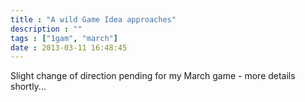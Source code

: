 ```yaml
---
title : "A wild Game Idea approaches"
description : ""
tags : ["1gam", "march"]
date : 2013-03-11 16:48:45
---
```


Slight change of direction pending for my March game - more details shortly...

<p></p><!-- cheeky hack to fix the styles-->  
<!--more-->